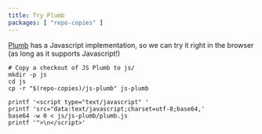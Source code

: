 ```yaml
---
title: Try Plumb
packages: [ "repo-copies" ]
---
```

[Plumb](/projects/plumb/index.html) has a Javascript implementation, so we can
try it right in the browser (as long as it supports Javascript!)

```{pipe="sh > /dev/null"}
# Copy a checkout of JS Plumb to js/
mkdir -p js
cd js
cp -r "$(repo-copies)/js-plumb" js-plumb
```

<form id="plumb" action="#" />

<div id="description" style="display: none;">

To try out Plumb, you can write Javascript code in these boxes. For security
reasons, only code following the [JSON](https://tools.ietf.org/html/rfc7159)
sub-set of Javascript will be accepted, although Plumb itself can work with
arbitrary code.

The code in the top box will be given interpreted by `plumb` to produce a
Javascript function. The contents of the second box will be sent as an argument
to this function, and the return value will appear in the bottom box.

</div>

```{.unwrap pipe="sh | pandoc -f markdown -t json"}
printf '<script type="text/javascript" '
printf 'src="data:text/javascript;charset=utf-8;base64,'
base64 -w 0 < js/js-plumb/plumb.js
printf '">\n</script>'
```

<script type="text/javascript">// <![CDATA[
  (function() {
    var container = document.getElementById('plumb');
    var   funcbox = document.createElement('textarea');
    var    argbox = document.createElement('textarea');
    var resultbox = document.createElement('textarea');
    var    button = document.createElement('input');

    button.setAttribute('type', 'submit');
    button.value = 'Run!';

    button.onclick = function() {
      resultbox.value = plumb.plumb(JSON.parse(funcbox.value))
                             .apply(null, JSON.parse(argbox.value));
    };

    document.getElementById('plumb').style.display = 'block';

    container.appendChild(funcbox);
    container.appendChild(document.createElement('br'));
    container.appendChild(argbox);
    container.appendChild(document.createElement('br'));
    container.appendChild(resultbox);
    container.appendChild(document.createElement('br'));
    container.appendChild(button);
  }());
// ]]></script>
